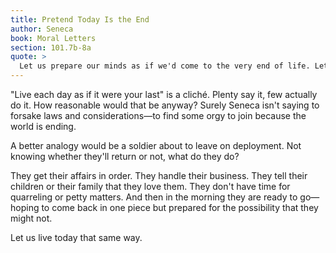 ```yaml
---
title: Pretend Today Is the End
author: Seneca
book: Moral Letters
section: 101.7b-8a
quote: >
  Let us prepare our minds as if we'd come to the very end of life. Let us postpone nothing. Let us balance life's books each day...The one who puts the finishing touches on their life each day is never short of time.
---
```


"Live each day as if it were your last" is a cliché. Plenty say it, few actually do it. How reasonable would that be anyway? Surely Seneca isn't saying to forsake laws and considerations—to find some orgy to join because the world is ending.

A better analogy would be a soldier about to leave on deployment. Not knowing whether they'll return or not, what do they do?

They get their affairs in order. They handle their business. They tell their children or their family that they love them. They don't have time for quarreling or petty matters. And then in the morning they are ready to go—hoping to come back in one piece but prepared for the possibility that they might not.

Let us live today that same way.
